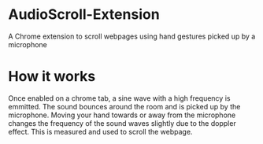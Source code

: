 # AudioScroll-Extension
A Chrome extension to scroll webpages using hand gestures picked up by a microphone

# How it works
Once enabled on a chrome tab, a sine wave with a high frequency is emmitted. The sound bounces around the room and is picked up by the microphone. Moving your hand towards or away from the microphone changes the frequency of the sound waves slightly due to the doppler effect. This is measured and used to scroll the webpage.
